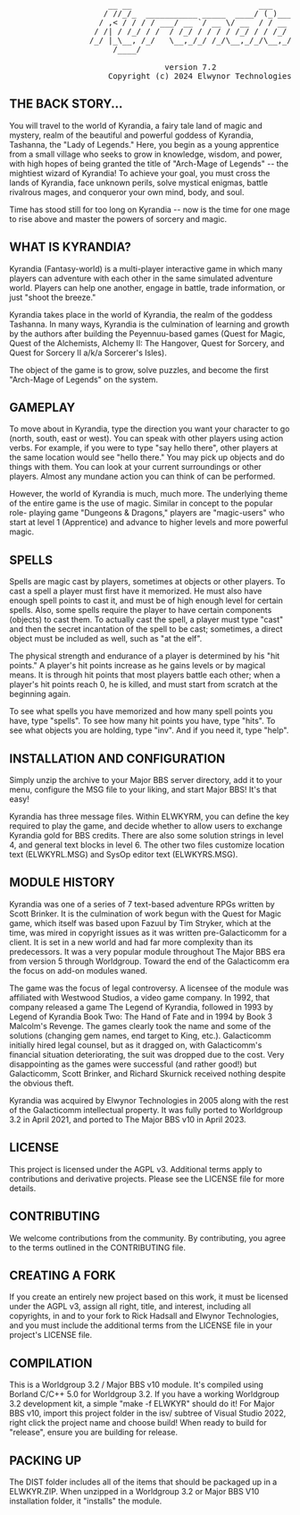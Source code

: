 <pre>
                     __ __                           ___
                    / //_/_  ___________ _____  ____/ (_)___ _
                   / ,< / / / / ___/ __ `/ __ \/ __  / / __ `/
                  / /| / /_/ / /  / /_/ / / / / /_/ / / /_/ /
                 /_/ |_\__, /_/   \__,_/_/ /_/\__,_/_/\__,_/
                      /____/
                                                                                           
                                 version 7.2
                     Copyright (c) 2024 Elwynor Technologies
</pre>

## THE BACK STORY...

 You will travel to the world of Kyrandia, a fairy tale land of magic and
 mystery, realm of the beautiful and powerful goddess of Kyrandia, Tashanna,
 the "Lady of Legends."  Here, you begin as a young apprentice from a small
 village who seeks to grow in knowledge, wisdom, and power, with high hopes of
 being granted the title of "Arch-Mage of Legends" -- the mightiest wizard of
 Kyrandia!  To achieve your goal, you must cross the lands of Kyrandia, face
 unknown perils, solve mystical enigmas, battle rivalrous mages, and conqueror
 your own mind, body, and soul.

 Time has stood still for too long on Kyrandia -- now is the time for one mage
 to rise above and master the powers of sorcery and magic.
 
## WHAT IS KYRANDIA?

 Kyrandia (Fantasy-world) is a multi-player interactive game in which many
 players can adventure with each other in the same simulated adventure world.
 Players can help one another, engage in battle, trade information, or just
 "shoot the breeze."

 Kyrandia takes place in the world of Kyrandia, the realm of the goddess
 Tashanna. In many ways, Kyrandia is the culmination of learning and growth
 by the authors after building the Peyennuu-based games (Quest for Magic,
 Quest of the Alchemists, Alchemy II: The Hangover, Quest for Sorcery, and
 Quest for Sorcery II a/k/a Sorcerer's Isles). 

 The object of the game is to grow, solve puzzles, and become the first 
 "Arch-Mage of Legends" on the system.

## GAMEPLAY
 
 To move about in Kyrandia, type the direction you want your character to go
 (north, south, east or west).  You can speak with other players using action
 verbs.  For example, if you were to type "say hello there", other players at
 the same location would see "hello there."  You may pick up objects and do
 things with them.  You can look at your current surroundings or other players.
 Almost any mundane action you can think of can be performed.

 However, the world of Kyrandia is much, much more.  The underlying theme of
 the entire game is the use of magic.  Similar in concept to the popular role-
 playing game "Dungeons & Dragons," players are "magic-users" who start at
 level 1 (Apprentice) and advance to higher levels and more powerful magic.
 
## SPELLS
 
 Spells are magic cast by players, sometimes at objects or other players.  To
 cast a spell a player must first have it memorized.  He must also have enough
 spell points to cast it, and must be of high enough level for certain spells.
 Also, some spells require the player to have certain components (objects) to
 cast them.  To actually cast the spell, a player must type "cast" and then the
 secret incantation of the spell to be cast; sometimes, a direct object must be
 included as well, such as "at the elf".

 The physical strength and endurance of a player is determined by his "hit
 points."  A player's hit points increase as he gains levels or by magical
 means.  It is through hit points that most players battle each other; when a
 player's hit points reach 0, he is killed, and must start from scratch at the
 beginning again.

 To see what spells you have memorized and how many spell points you have, type
 "spells".  To see how many hit points you have, type "hits".  To see what
 objects you are holding, type "inv".  And if you need it, type "help".

## INSTALLATION AND CONFIGURATION
 
 Simply unzip the archive to your Major BBS server directory, add 
 it to your menu, configure the MSG file to your liking, and start 
 Major BBS!  It's that easy! 

 Kyrandia has three message files. Within ELWKYRM, you can define the key 
 required to play the game, and decide whether to allow users to exchange 
 Kyrandia gold for BBS credits. There are also some solution strings in 
 level 4, and general text blocks in level 6. The other two files customize 
 location text (ELWKYRL.MSG) and SysOp editor text (ELWKYRS.MSG).  

## MODULE HISTORY
 
 Kyrandia was one of a series of 7 text-based adventure RPGs written by Scott
 Brinker. It is the culmination of work begun with the Quest for Magic game,
 which itself was based upon Fazuul by Tim Stryker, which at the time, was
 mired in copyright issues as it was written pre-Galacticomm for a client. It
 is set in a new world and had far more complexity than its predecessors. It
 was a very popular module throughout The Major BBS era from version 5 through
 Worldgroup. Toward the end of the Galacticomm era the focus on add-on modules
 waned.
 
 The game was the focus of legal controversy. A licensee of the module was
 affiliated with Westwood Studios, a video game company. In 1992, that company
 released a game The Legend of Kyrandia, followed in 1993 by Legend of Kyrandia
 Book Two: The Hand of Fate and in 1994 by Book 3 Malcolm's Revenge. The games
 clearly took the name and some of the solutions (changing gem names, end
 target to King, etc.). Galacticomm initially hired legal counsel, but as it
 dragged on, with Galacticomm's financial situation deteriorating, the suit was
 dropped due to the cost. Very disappointing as the games were successful (and
 rather good!) but Galacticomm, Scott Brinker, and Richard Skurnick received
 nothing despite the obvious theft.

 Kyrandia was acquired by Elwynor Technologies in 2005 along with the rest of
 the Galacticomm intellectual property. It was fully ported to Worldgroup 3.2
 in April 2021, and ported to The Major BBS v10 in April 2023.
 
## LICENSE

 This project is licensed under the AGPL v3. Additional terms apply to 
 contributions and derivative projects. Please see the LICENSE file for 
 more details.

## CONTRIBUTING

 We welcome contributions from the community. By contributing, you agree to the
 terms outlined in the CONTRIBUTING file.

## CREATING A FORK

 If you create an entirely new project based on this work, it must be licensed 
 under the AGPL v3, assign all right, title, and interest, including all 
 copyrights, in and to your fork to Rick Hadsall and Elwynor Technologies, and 
 you must include the additional terms from the LICENSE file in your project's 
 LICENSE file.

## COMPILATION

 This is a Worldgroup 3.2 / Major BBS v10 module. It's compiled using Borland
 C/C++ 5.0 for Worldgroup 3.2. If you have a working Worldgroup 3.2 development
 kit, a simple "make -f ELWKYR" should do it! For Major BBS v10, import this
 project folder in the isv/ subtree of Visual Studio 2022, right click the
 project name and choose build! When ready to build for "release", ensure you
 are building for release.

## PACKING UP

 The DIST folder includes all of the items that should be packaged up in a 
 ELWKYR.ZIP. When unzipped in a Worldgroup 3.2 or Major BBS V10 installation 
 folder, it "installs" the module.
